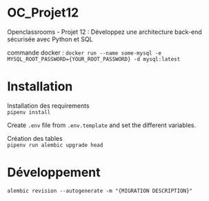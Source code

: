 # OC_Projet12
Openclassrooms - Projet 12 : Développez une architecture back-end sécurisée avec Python et SQL

commande docker : 
`docker run --name some-mysql -e MYSQL_ROOT_PASSWORD={YOUR_ROOT_PASSWORD} -d mysql:latest`

# Installation
Installation des requirements  
`pipenv install`
 
Create `.env` file from `.env.template` and set the different variables.  

Création des tables  
`pipenv run alembic upgrade head`

# Développement 

`alembic revision --autogenerate -m "{MIGRATION DESCRIPTION}"`